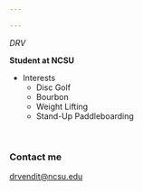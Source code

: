 ```yaml
---

---
```

*DRV* 

**Student at NCSU**

* Interests  
    + Disc Golf  
    + Bourbon  
    + Weight Lifting  
    + Stand-Up Paddleboarding  

<br>


### Contact me

[drvendit@ncsu.edu](mailto:drvendit@ncsu.edu)
